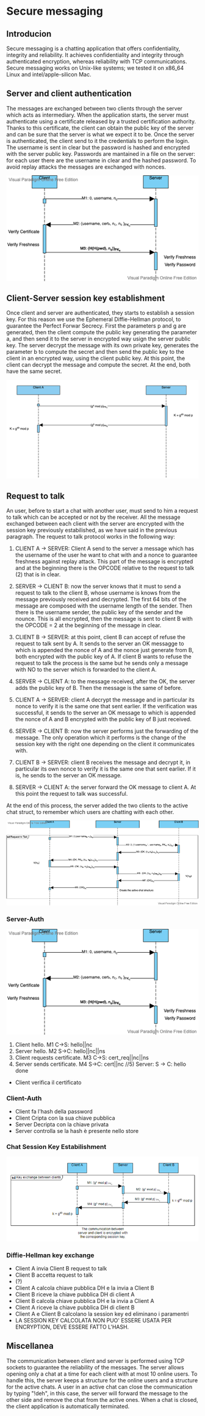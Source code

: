 # Secure messaging

## Introducion

Secure messaging is a chatting application that offers confidentiality, integrity and reliability. It achieves confidentiality and integrity through authenticated encryption, whereas reliability with TCP communications.
Secure messaging works on Unix-like systems; we tested it on x86_64 Linux and intel/apple-silicon Mac.

## Server and client authentication

The messages are exchanged between two clients through the server which acts as intermediary. When the application starts, the server must authenticate using a certificate released by a trusted certification authority. Thanks to this certificate, the client can obtain the public key of the server and can be sure that the server is what we expect it to be. Once the server is authenticated, the client send to it the credentials to perform the login. The username is sent in clear but the password is hashed and encrypted with the server public key. Passwords are mantained in a file on the server: for each user there are the username in clear and the hashed password. To avoid replay attacks the messages are exchanged with nonces.

![alt text](resources/authentication.png "Authentication")

## Client-Server session key establishment

Once client and server are authenticated, they starts to establish a session key. For this reason we use the Ephemeral Diffie-Hellman protocol, to guarantee the Perfect Forwar Secrecy. First the parameters p and g are generated, then the client compute the public key generating the parameter a, and then send it to the server in encrypted way usign the server public key. The server decrypt the message with its own private key, generates the parameter b to compute the secret and then send the public key to the client in an encrypted way, using the client public key. At this point, the client can decrypt the message and compute the secret. At the end, both have the same secret.

![alt text](resources/ke_client-server.png "Client-Server Key Establishment")

## Request to talk

An user, before to start a chat with another user, must send to him a request to talk which can be accepted or not by the receiver. All the message exchanged between each client with the server are encrypted with the session key previously estabilished, as we have said in the previous paragraph. The request to talk protocol works in the following way:

1) CLIENT A -> SERVER: Client A send to the server a message which has the username of the user he want to chat with and a nonce to guarantee freshness against replay attack. This part of the message is encrypted and at the beginning there is the OPCODE relative to the request to talk (2) that is in clear.

2) SERVER -> CLIENT B: now the server knows that it must to send a request to talk to the client B, whose username is knows from the message previously received and decrypted. The first 64 bits of the message are composed with the username length of the sender. Then there is the username sender, the public key of the sender and the nounce. This is all encrypted, then the message is sent to client B with the OPCODE = 2 at the beginning of the message in clear.

3) CLIENT B -> SERVER: at this point, client B can accept of refuse the request to talk sent by A.  It sends to the server an OK messagge to which is appended the nonce of A and the nonce just generate from B, both encrypted with the public key of A. If client B wants to refuse the request to talk the process is the same but he sends only a message with NO to the server which is forwarded to the client A.

4) SERVER -> CLIENT A: to the message received, after the OK, the server adds the public key of B. Then the message is the same of before.

5) CLIENT A -> SERVER: client A decrypt the message and in particular its nonce to verify it is the same one that sent earlier. If the verification was successful, it sends to the server an OK message to which is appended the nonce of A and B encrypted with the public key of B just received.

6) SERVER -> CLIENT B: now the server performs just the forwarding of the message. The only operation which it performs is the change of the session key with the right one depending on the client it communicates with.

7) CLIENT B -> SERVER: client B receives the message and decrypt it, in particular its own nonce to verify it is the same one that sent earlier. If it is, he sends to the server an OK message.

8) SERVER -> CLIENT A: the server forward the OK message to client A. At this point the request to talk was successful.

At the end of this process, the server added the two clients to the active chat struct, to remember which users are chatting with each other.

![alt text](resources/request-to-talk.png)

### Server-Auth

![alt text](resources/authentication.png "Authentication")

1) Client hello. M1 C->S: hello||nc
2) Server hello. M2 S->C: hello||nc||ns
3) Client requests certificate. M3 C->S: cert_req||nc||ns
4) Server sends certificate. M4 S->C: cert||nc
//5) Server: S -> C: hello done

- Client verifica il certificato

### Client-Auth

- Client fa l'hash della password
- Client Cripta con la sua chiave pubblica
- Server Decripta con la chiave privata
- Server controlla se la hash è presente nello store

### Chat Session Key Estabilishment

![alt text](resources/ke_clientA-clientB.png)

### Diffie-Hellman key exchange

- Client A invia Client B request to talk
- Client B accetta request to talk
- (?)
- Client A calcola chiave pubblica DH e la invia a Client B
- Client B riceve la chiave pubblica DH di client A
- Client B calcola chiave pubblica DH e la invia a Client A
- Client A riceve la chiave pubblica DH di client B
- Client A e Client B calcolano la session key ed eliminano i paramentri
- LA SESSION KEY CALCOLATA NON PUO' ESSERE USATA PER ENCRYPTION, DEVE ESSERE FATTO L'HASH.

## Miscellanea

The communication between client and server is performed using TCP sockets to guarantee the reliability of the messages.
The server allows opening only a chat at a time for each client with at most 10 online users.
To handle this, the server keeps a structure for the online users and a structure for the active chats.
A user in an active chat can close the communication by typing "!deh", in this case, the server will forward the message to the other side and remove the chat from the active ones.
When a chat is closed, the client application is automatically terminated.
